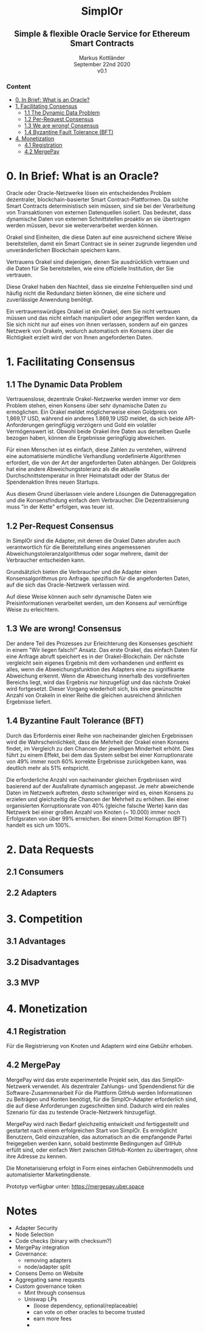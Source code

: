 # <center>SimplOr</center>
## <center>Simple & flexible Oracle Service for Ethereum Smart Contracts</center>

<center>Markus Kottländer</center>
<center>September 22nd 2020</center>
<center>v0.1</center>

### Content

- [0. In Brief: What is an Oracle?](#0-In-Brief-What-is-an-Oracle?)
- [1. Facilitating Consensus](#1-Facilitating-Consensus)
  - [1.1 The Dynamic Data Problem](#11-The-Dynamic-Data-Problem)
  - [1.2 Per-Request Consensus](#12-Per-Request-Consensus)
  - [1.3 We are wrong! Consensus](#13-We-are-wrong-Consensus)
  - [1.4 Byzantine Fault Tolerance (BFT)](#14-Byzantine-Fault-Tolerance-BFT)
- [4. Monetization](#4-Monetization)
  - [4.1 Registration](#41-Registration)
  - [4.2 MergePay](#42-MergePay)

# 0. In Brief: What is an Oracle?

Oracle oder Oracle-Netzwerke lösen ein entscheidendes Problem dezentraler, blockchain-basierter Smart Contract-Plattformen. Da solche Smart Contracts deterministisch sein müssen, sind sie bei der Verarbeitung von Transaktionen von externen Datenquellen isoliert. Das bedeutet, dass dynamische Daten von externen Schnittstellen proaktiv an sie übertragen werden müssen, bevor sie weiterverarbeitet werden können.

Orakel sind Einheiten, die diese Daten auf eine ausreichend sichere Weise bereitstellen, damit ein Smart Contract sie in seiner zugrunde liegenden und unveränderlichen Blockchain speichern kann.

Vertrauens Orakel sind diejenigen, denen Sie ausdrücklich vertrauen und die Daten für Sie bereitstellen, wie eine offizielle Institution, der Sie vertrauen.

Diese Orakel haben den Nachteil, dass sie einzelne Fehlerquellen sind und häufig nicht die Redundanz bieten können, die eine sichere und zuverlässige Anwendung benötigt.

Ein vertrauenswürdiges Orakel ist ein Orakel, dem Sie nicht vertrauen müssen und das nicht einfach manipuliert oder angegriffen werden kann, da Sie sich nicht nur auf eines von ihnen verlassen, sondern auf ein ganzes Netzwerk von Orakeln, wodurch automatisch ein Konsens über die Richtigkeit erzielt wird der von Ihnen angeforderten Daten.

# 1. Facilitating Consensus

## 1.1 The Dynamic Data Problem

Vertrauenslose, dezentrale Orakel-Netzwerke werden immer vor dem Problem stehen, einen Konsens über sehr dynamische Daten zu ermöglichen.
Ein Orakel meldet möglicherweise einen Goldpreis von 1,869,17 USD, während ein anderes 1.869,19 USD meldet, da sich beide API-Anforderungen geringfügig verzögern und Gold ein volatiler Vermögenswert ist. Obwohl beide Orakel ihre Daten aus derselben Quelle bezogen haben, können die Ergebnisse geringfügig abweichen.

Für einen Menschen ist es einfach, diese Zahlen zu verstehen, während eine automatisierte mündliche Verhandlung vordefinierte Algorithmen erfordert, die von der Art der angeforderten Daten abhängen. Der Goldpreis hat eine andere Abweichungstoleranz als die aktuelle Durchschnittstemperatur in Ihrer Heimatstadt oder der Status der Spendenaktion Ihres neuen Startups.

Aus diesem Grund überlassen viele andere Lösungen die Datenaggregation und die Konsensfindung einfach dem Verbraucher.
Die Dezentralisierung muss "in der Kette" erfolgen, was teuer ist.

## 1.2 Per-Request Consensus

In SimplOr sind die Adapter, mit denen die Orakel Daten abrufen
auch verantwortlich für die Bereitstellung eines angemessenen Abweichungstoleranzalgorithmus oder sogar
mehrere, damit der Verbraucher entscheiden kann.

Grundsätzlich bieten die Verbraucher und die Adapter einen Konsensalgorithmus pro Anfrage.
spezifisch für die angeforderten Daten, auf die sich das Oracle-Netzwerk verlassen wird.

Auf diese Weise können auch sehr dynamische Daten wie Preisinformationen verarbeitet werden, um den Konsens auf vernünftige Weise zu erleichtern.

## 1.3 We are wrong! Consensus

Der andere Teil des Prozesses zur Erleichterung des Konsenses geschieht in einem "Wir liegen falsch!" Ansatz. Das erste Orakel, das einfach Daten für eine Anfrage abruft
speichert es in der Orakel-Blockchain. Der nächste vergleicht sein eigenes Ergebnis mit dem vorhandenen und entfernt es
alles, wenn die Abweichungsfunktion des Adapters eine zu signifikante Abweichung erkennt. Wenn die Abweichung innerhalb des vordefinierten Bereichs liegt, wird das Ergebnis nur hinzugefügt und das nächste Orakel wird fortgesetzt. Dieser Vorgang wiederholt sich, bis eine gewünschte Anzahl von Orakeln in einer Reihe die gleichen ausreichend ähnlichen Ergebnisse liefert.

## 1.4 Byzantine Fault Tolerance (BFT)

Durch das Erfordernis einer Reihe von nacheinander gleichen Ergebnissen wird die Wahrscheinlichkeit, dass die Mehrheit der Orakel einen Konsens findet, im Vergleich zu den Chancen der jeweiligen Minderheit erhöht. Dies führt zu einem Effekt, bei dem das System selbst bei einer Korruptionsrate von 49% immer noch 60% korrekte Ergebnisse zurückgeben kann, was deutlich mehr als 51% entspricht.

Die erforderliche Anzahl von nacheinander gleichen Ergebnissen wird basierend auf der Ausfallrate dynamisch angepasst. Je mehr abweichende Daten im Netzwerk auftreten, desto schwieriger wird es, einen Konsens zu erzielen und gleichzeitig die Chancen der Mehrheit zu erhöhen. Bei einer organisierten Korruptionsrate von 40% (gleiche falsche Werte) kann das Netzwerk bei einer großen Anzahl von Knoten (~ 10.000) immer noch Erfolgsraten von über 99% erreichen. Bei einem Drittel Korruption (BFT) handelt es sich um 100%.

# 2. Data Requests
## 2.1 Consumers
## 2.2 Adapters
# 3. Competition
## 3.1 Advantages
## 3.2 Disadvantages
## 3.3 MVP
# 4. Monetization

## 4.1 Registration

Für die Registrierung von Knoten und Adaptern wird eine Gebühr erhoben.

## 4.2 MergePay

MergePay wird das erste experimentelle Projekt sein, das das SimplOr-Netzwerk verwendet.
Als dezentraler Zahlungs- und Spendendienst für die Software-Zusammenarbeit
Für die Plattform GitHub werden Informationen zu Beiträgen und Konten benötigt, für die SimplOr-Adapter erforderlich sind, die auf diese Anforderungen zugeschnitten sind.
Dadurch wird ein reales Szenario für das zu testende Oracle-Netzwerk hinzugefügt.

MergePay wird nach Bedarf gleichzeitig entwickelt und fertiggestellt und gestartet
nach einem erfolgreichen Start von SimplOr. Es ermöglicht Benutzern, Geld einzuzahlen, das automatisch an die empfangende Partei freigegeben werden kann, sobald bestimmte Bedingungen auf GitHub erfüllt sind, oder einfach Wert zwischen GitHub-Konten zu übertragen, ohne ihre Adresse zu kennen.

Die Monetarisierung erfolgt in Form eines einfachen Gebührenmodells und automatisierter Marketingdienste.

Prototyp verfügbar unter: https://mergepay.uber.space

# Notes
- Adapter Security
- Node Selection
- Code checks (binary with checksum?)
- MergePay integration
- Governance:
  - removing adapters
  - node/adapter split
- Consens Demo on Website
- Aggregating same requests
- Custom governance token
  - Mint through consensus
  - Uniswap LPs
    - (loose dependency, optional/replaceable)
    - can vote on other oracles to become trusted
    - earn more fees
    -

